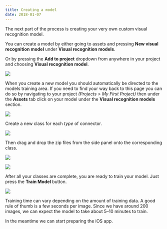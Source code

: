 ```yaml
---
title: Creating a model
date: 2018-01-07
---
```

The next part of the process is creating your very own custom visual recognition model.

You can create a model by either going to assets and pressing **New visual recognition model** under **Visual recognition models**.

Or by pressing the **Add to project** dropdown from anywhere in your project and choosing **Visual recognition model**.

![](https://cdn-images-1.medium.com/max/6208/1*bFq2m7N_GV7ahJhb640WPw.png)

When you create a new model you should automatically be directed to the models training area.  If you need to find your way back to this page you can do so by navigating to your project *(Projects > My First Project)* then under the **Assets** tab click on your model under the **Visual recognition models** section.

![](https://cdn-images-1.medium.com/max/6208/1*wptStjboOq4k_9xrt5qeFA.png)

Create a new class for each *type* of connector.

![](https://cdn-images-1.medium.com/max/6208/1*-AJ7d3V8DNKCGDqB3Uww8Q.png)

Then drag and drop the zip files from the side panel onto the corresponding class.

![](https://cdn-images-1.medium.com/max/6208/1*icXxT4vrw9mZFQKgXY0pMA.png)

![](https://cdn-images-1.medium.com/max/6208/1*-7NPuCWFQFI30QXgvx4cgg.png)

After all your classes are complete, you are ready to train your model. Just press the **Train Model** button.

![](https://cdn-images-1.medium.com/max/6208/1*p1Q5JyTMQvUSa78Z1gtYhg.png)

Training time can vary depending on the amount of training data. A good rule of thumb is a few seconds per image. Since we have around 200 images, we can expect the model to take about 5–10 minutes to train.

In the meantime we can start preparing the iOS app.
